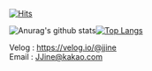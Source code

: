 
[![Hits](https://hits.seeyoufarm.com/api/count/incr/badge.svg?url=https%3A%2F%2Fgithub.com%2FJJine&count_bg=%2379C83D&title_bg=%23555555&title=hits&edge_flat=false)](https://hits.seeyoufarm.com)



![Anurag's github stats](https://github-readme-stats.vercel.app/api?username=jjine&show_icons=true&theme=buefy)[![Top Langs](https://github-readme-stats.vercel.app/api/top-langs/?username=jjine)](https://github.com/anuraghazra/github-readme-stats)

Velog : https://velog.io/@jjine 
<br>
Email : JJine@kakao.com <br />

